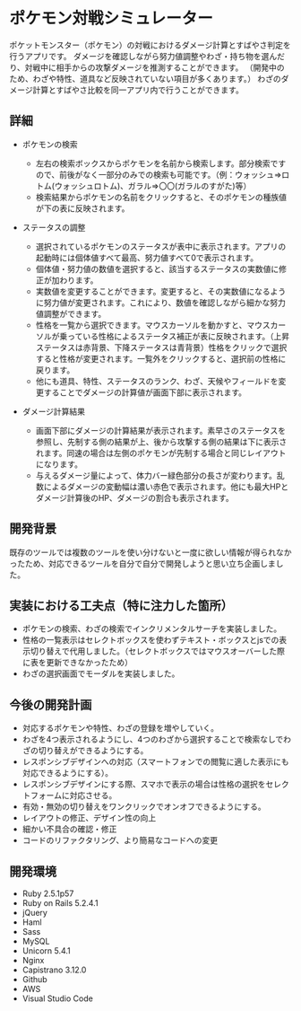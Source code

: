 # ポケモン対戦シミュレーター

ポケットモンスター（ポケモン）の対戦におけるダメージ計算とすばやさ判定を行うアプリです。
ダメージを確認しながら努力値調整やわざ・持ち物を選んだり、対戦中に相手からの攻撃ダメージを推測することができます。
（開発中のため、わざや特性、道具など反映されていない項目が多くあります。）
わざのダメージ計算とすばやさ比較を同一アプリ内で行うことができます。

## 詳細

- ポケモンの検索
  - 左右の検索ボックスからポケモンを名前から検索します。部分検索ですので、前後がなく一部分のみでの検索も可能です。（例：ウォッシュ=>ロトム(ウォッシュロトム)、ガラル=>〇〇(ガラルのすがた)等）
  - 検索結果からポケモンの名前をクリックすると、そのポケモンの種族値が下の表に反映されます。

- ステータスの調整
  - 選択されているポケモンのステータスが表中に表示されます。アプリの起動時には個体値すべて最高、努力値すべて0で表示されます。
  - 個体値・努力値の数値を選択すると、該当するステータスの実数値に修正が加わります。
  - 実数値を変更することができます。変更すると、その実数値になるように努力値が変更されます。これにより、数値を確認しながら細かな努力値調整ができます。
  - 性格を一覧から選択できます。マウスカーソルを動かすと、マウスカーソルが乗っている性格によるステータス補正が表に反映されます。（上昇ステータスは赤背景、下降ステータスは青背景）性格をクリックで選択すると性格が変更されます。一覧外をクリックすると、選択前の性格に戻ります。
  - 他にも道具、特性、ステータスのランク、わざ、天候やフィールドを変更することでダメージの計算値が画面下部に表示されます。

- ダメージ計算結果
  - 画面下部にダメージの計算結果が表示されます。素早さのステータスを参照し、先制する側の結果が上、後から攻撃する側の結果は下に表示されます。同速の場合は左側のポケモンが先制する場合と同じレイアウトになります。
  - 与えるダメージ量によって、体力バー緑色部分の長さが変わります。乱数によるダメージの変動幅は濃い赤色で表示されます。他にも最大HPとダメージ計算後のHP、ダメージの割合も表示されます。

## 開発背景

既存のツールでは複数のツールを使い分けないと一度に欲しい情報が得られなかったため、対応できるツールを自分で自分で開発しようと思い立ち企画しました。

## 実装における工夫点（特に注力した箇所）

- ポケモンの検索、わざの検索でインクリメンタルサーチを実装しました。
- 性格の一覧表示はセレクトボックスを使わずテキスト・ボックスとjsでの表示切り替えで代用しました。（セレクトボックスではマウスオーバーした際に表を更新できなかったため）
- わざの選択画面でモーダルを実装しました。

## 今後の開発計画

- 対応するポケモンや特性、わざの登録を増やしていく。
- わざを4つ表示されるようにし、4つのわざから選択することで検索なしでわざの切り替えができるようにする。
- レスポンシブデザインへの対応（スマートフォンでの閲覧に適した表示にも対応できるようにする）。
- レスポンシブデザインにする際、スマホで表示の場合は性格の選択をセレクトフォームに対応させる。
- 有効・無効の切り替えをワンクリックでオンオフできるようにする。
- レイアウトの修正、デザイン性の向上
- 細かい不具合の確認・修正
- コードのリファクタリング、より簡易なコードへの変更

## 開発環境

- Ruby 2.5.1p57
- Ruby on Rails 5.2.4.1
- jQuery
- Haml
- Sass
- MySQL
- Unicorn 5.4.1
- Nginx
- Capistrano 3.12.0
- Github
- AWS
- Visual Studio Code
